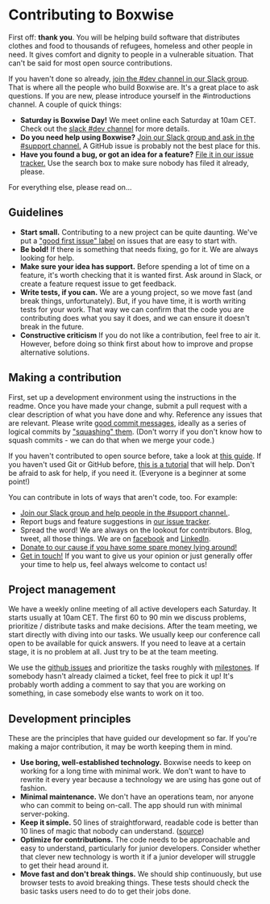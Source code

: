 # Contributing to Boxwise

First off: **thank you**. You will be helping build software that distributes clothes and food to thousands of refugees, homeless and other people in need. It gives comfort and dignity to people in a vulnerable situation. That can't be said for most open source contributions.

If you haven't done so already, [join the #dev channel in our Slack group](https://join.slack.com/t/boxwise/shared_invite/enQtMzE4NzExMjkxNTM2LTk0MzY2Mjg0MTY5ZmJjMjI1ODNmODZiNmJlNTAwM2Y4MmJkZDJjZWEyNzk0YTQyZGI0ZTYxMTc2NTgxNjk1ZTM). That is where all the people who build Boxwise are. It's a great place to ask questions.
If you are new, please introduce yourself in the #introductions channel.
A couple of quick things:

- **Saturday is Boxwise Day!** We meet online each Saturday at 10am CET. Check out the [slack #dev channel]((https://join.slack.com/t/boxwise/shared_invite/enQtMzE4NzExMjkxNTM2LTk0MzY2Mjg0MTY5ZmJjMjI1ODNmODZiNmJlNTAwM2Y4MmJkZDJjZWEyNzk0YTQyZGI0ZTYxMTc2NTgxNjk1ZTM)) for more details.
- **Do you need help using Boxwise?** [Join our Slack group and ask in the #support channel.](https://join.slack.com/t/boxwise/shared_invite/enQtMzE4NzExMjkxNTM2LTk0MzY2Mjg0MTY5ZmJjMjI1ODNmODZiNmJlNTAwM2Y4MmJkZDJjZWEyNzk0YTQyZGI0ZTYxMTc2NTgxNjk1ZTM) A GitHub issue is probably not the best place for this.
- **Have you found a bug, or got an idea for a feature?** [File it in our issue tracker.](https://github.com/boxwise/boxwise/issues/new) Use the search box to make sure nobody has filed it already, please.

For everything else, please read on...

## Guidelines

- **Start small.** Contributing to a new project can be quite daunting. We've put a ["good first issue" label](https://github.com/boxwise/boxwise/labels/good%20first%20issue) on issues that are easy to start with.
- **Be bold!** If there is something that needs fixing, go for it. We are always looking for help.
- **Make sure your idea has support.** Before spending a lot of time on a feature, it's worth checking that it is wanted first. Ask around in Slack, or create a feature request issue to get feedback.
- **Write tests, if you can.** We are a young project, so we move fast (and break things, unfortunately). But, if you have time, it is worth writing tests for your work. That way we can confirm that the code you are contributing does what you say it does, and we can ensure it doesn't break in the future.
- **Constructive criticism** If you do not like a contribution, feel free to air it. However, before doing so think first about how to improve and propse alternative solutions.

## Making a contribution

First, set up a development environment using the instructions in the readme.
Once you have made your change, submit a pull request with a clear description of what you have done and why. Reference any issues that are relevant. Please write [good commit messages](https://github.com/erlang/otp/wiki/writing-good-commit-messages), ideally as a series of logical commits by ["squashing" them](https://github.com/servo/servo/wiki/Beginner's-guide-to-rebasing-and-squashing). (Don't worry if you don't know how to squash commits - we can do that when we merge your code.)

If you haven't contributed to open source before, take a look at [this guide](https://opensource.guide/how-to-contribute/). If you haven't used Git or GitHub before, [this is a tutorial](http://makeapullrequest.com/) that will help. Don't be afraid to ask for help, if you need it. (Everyone is a beginner at some point!)

You can contribute in lots of ways that aren't code, too. For example:

- [Join our Slack group and help people in the #support channel.](https://join.slack.com/t/boxwise/shared_invite/enQtMzE4NzExMjkxNTM2LTk0MzY2Mjg0MTY5ZmJjMjI1ODNmODZiNmJlNTAwM2Y4MmJkZDJjZWEyNzk0YTQyZGI0ZTYxMTc2NTgxNjk1ZTM).
- Report bugs and feature suggestions in [our issue tracker](https://github.com/boxwise/boxwise/issues).
- Spread the word! We are always on the lookout for contributors. Blog, tweet, all those things. We are on [facebook](www.facebook.com/pg/boxwise.co) and [LinkedIn](https://www.linkedin.com/company/12997513).
- [Donate to our cause if you have some spare money lying around!](https://donate.boxwise.co)
- [Get in touch!](mailto:hans@boxwise.co) If you want to give us your opinion or just generally offer your time to help us, feel always welcome to contact us!

## Project management

We have a weekly online meeting of all active developers each Saturday. It starts usually at 10am CET. The first 60 to 90 min we discuss problems, prioritize / distribute tasks and make decisions. After the team meeting, we start directly with diving into our tasks. We usually keep our conference call open to be available for quick answers. If you need to leave at a certain stage, it is no problem at all. Just try to be at the team meeting.

We use the [github issues](https://github.com/boxwise/boxwise/issues) and prioritize the tasks roughly with [milestones](https://github.com/boxwise/boxwise/milestones). If somebody hasn't already claimed a ticket, feel free to pick it up! It's probably worth adding a comment to say that you are working on something, in case somebody else wants to work on it too.
<!--
We use [a GitHub project](https://github.com/boxwise/boxwise/projects/1) to keep track of what we want to build, and what is being worked on. The "To do" column is roughly priority sorted, so is a good place to find stuff that we consider high priority. -->


<!-- ## How to write a unit test

## How to write a browser test -->

## Development principles

These are the principles that have guided our development so far. If you're making a major contribution, it may be worth keeping them in mind.

- **Use boring, well-established technology.** Boxwise needs to keep on working for a long time with minimal work. We don't want to have to rewrite it every year because a technology we are using has gone out of fashion.
- **Minimal maintenance.** We don't have an operations team, nor anyone who can commit to being on-call. The app should run with minimal server-poking.
- **Keep it simple.** 50 lines of straightforward, readable code is better than 10 lines of magic that nobody can understand. ([source](https://github.com/moby/moby/blob/master/project/PRINCIPLES.md))
- **Optimize for contributions.** The code needs to be approachable and easy to understand, particularly for junior developers. Consider whether that clever new technology is worth it if a junior developer will struggle to get their head around it.
- **Move fast and don't break things.** We should ship continuously, but use browser tests to avoid breaking things. These tests should check the basic tasks users need to do to get their jobs done.
